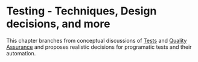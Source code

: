 # Testing - Techniques, Design decisions, and more

This chapter branches from conceptual discussions of [Tests](https://github.com/Kyriosity/read-write/tree/main/README+/software/tests) and [Quality Assurance](https://github.com/Kyriosity/read-write/tree/main/README+/software/QA) and proposes realistic decisions for programatic tests and their automation.
